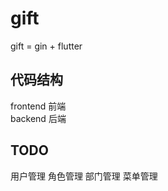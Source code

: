 # gift


gift = gin + flutter



## 代码结构

frontend    前端                
backend     后端


## TODO

用户管理
角色管理
部门管理
菜单管理









